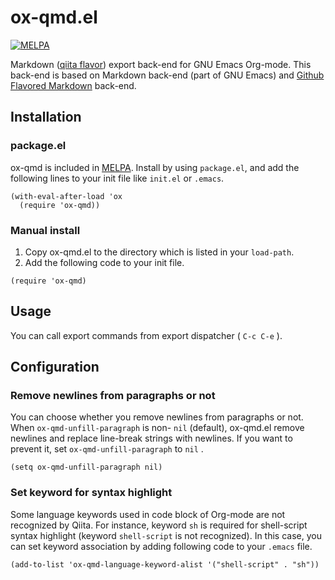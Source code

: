# ox-qmd.el

[![MELPA](https://melpa.org/packages/ox-qmd-badge.svg)](https://melpa.org/#/ox-qmd)

Markdown ([qiita flavor](http://qiita.com/Qiita/items/c686397e4a0f4f11683d)) export back-end for GNU Emacs Org-mode.
This back-end is based on Markdown back-end (part of GNU Emacs)
and [Github Flavored Markdown](http://github.com/larstvei/ox-gfm) back-end.

## Installation

### package.el

ox-qmd is included in [MELPA](https://melpa.org/).
Install by using `package.el`, and add the following lines to your init file
like `init.el` or `.emacs`.

```emacs-lisp
(with-eval-after-load 'ox
  (require 'ox-qmd))
```

### Manual install

1.  Copy ox-qmd.el to the directory which is listed in your `load-path`.
2.  Add the following code to your init file.

```emacs-lisp
(require 'ox-qmd)
```

## Usage

You can call export commands from export dispatcher ( `C-c C-e` ).

## Configuration

### Remove newlines from paragraphs or not

You can choose whether you remove newlines from paragraphs or not.
When `ox-qmd-unfill-paragraph` is non- `nil` (default),
ox-qmd.el remove newlines and replace line-break strings with newlines.
If you want to prevent it, set `ox-qmd-unfill-paragraph` to `nil` .

```emacs-lisp
(setq ox-qmd-unfill-paragraph nil)
```

### Set keyword for syntax highlight

Some language keywords used in code block of Org-mode
are not recognized by Qiita.
For instance, keyword `sh` is required for shell-script
syntax highlight (keyword `shell-script` is not recognized).
In this case, you can set keyword association
by adding following code to your `.emacs` file.

```emacs-lisp
(add-to-list 'ox-qmd-language-keyword-alist '("shell-script" . "sh"))
```

